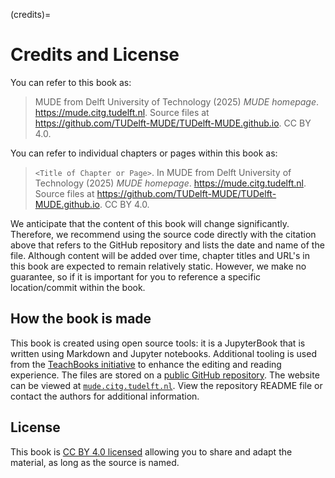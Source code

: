 (credits)=
# Credits and License

You can refer to this book as:

> MUDE from Delft University of Technology (2025) _MUDE homepage_. https://mude.citg.tudelft.nl. Source files at https://github.com/TUDelft-MUDE/TUDelft-MUDE.github.io. CC BY 4.0.

You can refer to individual chapters or pages within this book as:

> `<Title of Chapter or Page>`. In MUDE from Delft University of Technology (2025) _MUDE homepage_. https://mude.citg.tudelft.nl. Source files at https://github.com/TUDelft-MUDE/TUDelft-MUDE.github.io. CC BY 4.0.

We anticipate that the content of this book will change significantly. Therefore, we recommend using the source code directly with the citation above that refers to the GitHub repository and lists the date and name of the file. Although content will be added over time, chapter titles and URL's in this book are expected to remain relatively static. However, we make no guarantee, so if it is important for you to reference a specific location/commit within the book.

## How the book is made

This book is created using open source tools: it is a JupyterBook that is written using Markdown and Jupyter notebooks. Additional tooling is used from the [TeachBooks initiative](https://teachbooks.io/) to enhance the editing and reading experience. The files are stored on a [public GitHub repository](https://github.com/TUDelft-MUDE/TUDelft-MUDE.github.io). The website can be viewed at [`mude.citg.tudelft.nl`](https://mude.citg.tudelft.nl). View the repository README file or contact the authors for additional information.

## License
This book is [CC BY 4.0 licensed](https://creativecommons.org/licenses/by/4.0/) allowing you to share and adapt the material, as long as the source is named.
